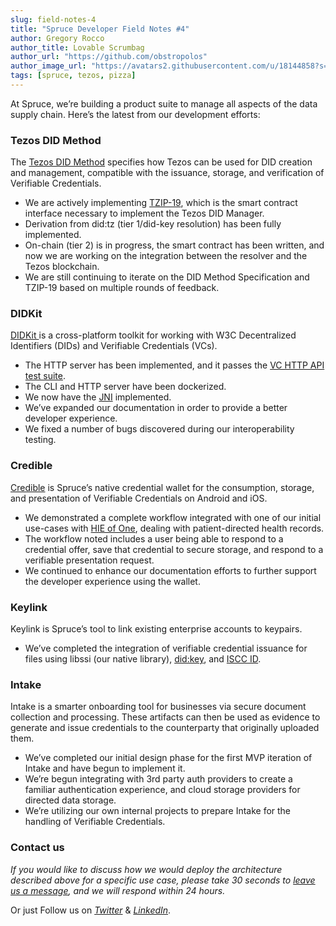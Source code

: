 ```yaml
---
slug: field-notes-4
title: "Spruce Developer Field Notes #4"
author: Gregory Rocco
author_title: Lovable Scrumbag
author_url: "https://github.com/obstropolos"
author_image_url: "https://avatars2.githubusercontent.com/u/18144858?s=460&u=c893f3c7ca61474a5d7891ea36ef22423b795cd0&v=4"
tags: [spruce, tezos, pizza]
---
```


At Spruce, we’re building a product suite to manage all aspects of the data supply chain. Here’s the latest from our development efforts:

### Tezos DID Method

The [Tezos DID Method](https://did-tezos-draft.spruceid.com/) specifies how Tezos can be used for DID creation and management, compatible with the issuance, storage, and verification of Verifiable Credentials.

- We are actively implementing [TZIP-19](https://gitlab.com/tzip/tzip/-/blob/tzip-19-draft/proposals/tzip-19/tzip-19.md), which is the smart contract interface necessary to implement the Tezos DID Manager.
- Derivation from did:tz (tier 1/did-key resolution) has been fully implemented.
- On-chain (tier 2) is in progress, the smart contract has been written, and now we are working on the integration between the resolver and the Tezos blockchain.
- We are still continuing to iterate on the DID Method Specification and TZIP-19 based on multiple rounds of feedback.

### DIDKit

[DIDKit ](https://sprucesystems.medium.com/introducing-didkit-an-identity-toolkit-e0dfa292f53d)is a cross-platform toolkit for working with W3C Decentralized Identifiers (DIDs) and Verifiable Credentials (VCs).

- The HTTP server has been implemented, and it passes the [VC HTTP API test suite](https://github.com/w3c-ccg/vc-http-api/tree/master/packages/plugfest-2020).
- The CLI and HTTP server have been dockerized.
- We now have the [JNI](https://en.wikipedia.org/wiki/Java_Native_Interface) implemented.
- We’ve expanded our documentation in order to provide a better developer experience.
- We fixed a number of bugs discovered during our interoperability testing.

### Credible

[Credible](https://medium.com/@sprucesystems/spruce-developer-update-2-484368f87ee9) is Spruce’s native credential wallet for the consumption, storage, and presentation of Verifiable Credentials on Android and iOS.

- We demonstrated a complete workflow integrated with one of our initial use-cases with [HIE of One](https://hieofone.com/), dealing with patient-directed health records.
- The workflow noted includes a user being able to respond to a credential offer, save that credential to secure storage, and respond to a verifiable presentation request.
- We continued to enhance our documentation efforts to further support the developer experience using the wallet.

### Keylink

Keylink is Spruce’s tool to link existing enterprise accounts to keypairs.

- We’ve completed the integration of verifiable credential issuance for files using libssi (our native library), [did:key](https://w3c-ccg.github.io/did-method-key/), and [ISCC ID](https://iscc.foundation/iscc/).

### Intake

Intake is a smarter onboarding tool for businesses via secure document collection and processing. These artifacts can then be used as evidence to generate and issue credentials to the counterparty that originally uploaded them.

- We’ve completed our initial design phase for the first MVP iteration of Intake and have begun to implement it.
- We’re begun integrating with 3rd party auth providers to create a familiar authentication experience, and cloud storage providers for directed data storage.
- We’re utilizing our own internal projects to prepare Intake for the handling of Verifiable Credentials.

### Contact us

*If you would like to discuss how we would deploy the architecture described above for a specific use case, please take 30 seconds to* [*leave us a message*](https://www.spruceid.com/contact)*, and we will respond within 24 hours.* 

Or just Follow us on [*Twitter*](https://twitter.com/sprucesystems) & [*LinkedIn*](https://www.linkedin.com/company/sprucesystemsinc).
